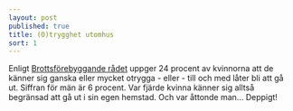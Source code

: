 ```yaml
---
layout: post
published: true
title: (O)trygghet utomhus
sort: 1
---
```



Enligt [Brottsförebyggande rådet](https://www.bra.se/download/18.5e2a4a6b14ab1667599108/1422265396126/2015_1_NTU_2014.pdf "Nationella trygghetsundersökningen 2014") uppger 24 procent av kvinnorna att de känner sig ganska eller mycket otrygga - eller - till och med låter bli att gå ut. Siffran för män är 6 procent. Var fjärde kvinna känner sig alltså begränsad att gå ut i sin egen hemstad. Och var åttonde man... Deppigt!
